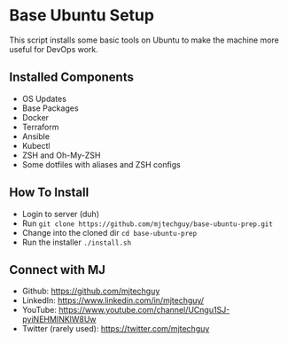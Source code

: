 # Base Ubuntu Setup

This script installs some basic tools on Ubuntu to make the machine more useful for DevOps work.

## Installed Components
- OS Updates
- Base Packages
- Docker
- Terraform
- Ansible
- Kubectl
- ZSH and Oh-My-ZSH
- Some dotfiles with aliases and ZSH configs

## How To Install

- Login to server (duh)
- Run `git clone https://github.com/mjtechguy/base-ubuntu-prep.git`
- Change into the cloned dir `cd base-ubuntu-prep`
- Run the installer `./install.sh`

## Connect with MJ

- Github: https://github.com/mjtechguy
- LinkedIn: https://www.linkedin.com/in/mjtechguy/
- YouTube: https://www.youtube.com/channel/UCngu1SJ-pyiNEHMINKlW8Uw
- Twitter (rarely used): https://twitter.com/mjtechguy

